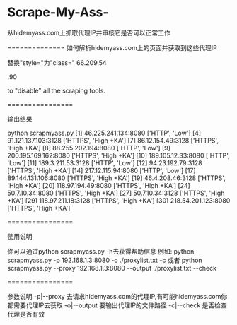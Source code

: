 Scrape-My-Ass-
==============
从hidemyass.com上抓取代理IP并审核它是否可以正常工作



==============
如何解析hidemyass.com上的页面并获取到这些代理IP

<style>
.Q3GT{display:none}
.KrCI{display:inline}
.u6C1{display:none}
.lQ9h{display:inline}
.Wrm-{display:none}
.kg_U{display:inline}
.u0SK{display:none}
.oLfP{display:inline}
</style>

替换"style="为"class="
<span class="kg_U">66</span><span class="Q3GT">215</span><span class="lQ9h">.</span><span style="display: inline">209</span><span class="oLfP">.</span><span style="display:none">3</span><span class="u0SK">3</span><span class="lQ9h">54</span><span style="display:none">248</span><span class="Wrm-">248</span><div style="display:none">248</div><span class="107">.</span>90</span></td>

to "disable" all the scraping tools.

================


输出结果

python scrapmyass.py 
[1] 46.225.241.134:8080 ['HTTP', 'Low']
[4] 91.121.137.103:3128 ['HTTPS', 'High +KA']
[7] 86.12.154.49:3128 ['HTTPS', 'High +KA']
[8] 88.255.202.194:8080 ['HTTP', 'Low']
[9] 200.195.169.162:8080 ['HTTPS', 'High +KA']
[10] 189.105.12.33:8080 ['HTTP', 'Low']
[11] 189.3.211.53:3128 ['HTTP', 'Low']
[12] 94.23.192.79:3128 ['HTTPS', 'High +KA']
[14] 217.12.115.94:8080 ['HTTP', 'Low']
[17] 89.144.131.106:8080 ['HTTPS', 'High +KA']
[19] 46.4.208.46:3128 ['HTTPS', 'High +KA']
[20] 118.97.194.49:8080 ['HTTPS', 'High +KA']
[24] 50.7.10.34:8080 ['HTTPS', 'High +KA']
[27] 50.7.10.34:3128 ['HTTPS', 'High +KA']
[29] 118.97.211.18:3128 ['HTTPS', 'High +KA']
[30] 218.54.201.123:8080 ['HTTPS', 'High +KA']


================

使用说明

你可以通过python scrapmyass.py -h去获得帮助信息
例如:
python scrapmyass.py -p 192.168.1.3:8080 -o ./proxylist.txt -c
或者
python scrapmyass.py --proxy 192.168.1.3:8080 --output ./proxylist.txt --check


================

参数说明
	-p|--proxy	去请求hidemyass.com的代理IP,有可能hidemyass.com你都需要代理IP去获取
	-o|--output	要输出代理IP的文件路径
	-c|--check	是否检查代理是否有效
